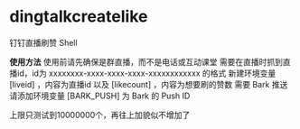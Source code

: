 # dingtalkcreatelike
钉钉直播刷赞 Shell

**使用方法**
使用前请先确保是群直播，而不是电话或互动课堂
需要在直播时抓到直播id，id为 xxxxxxxx-xxxx-xxxx-xxxx-xxxxxxxxxxxx 的格式
新建环境变量 [liveid] ，内容为直播id
以及 [likecount] ，内容为想要刷的赞数
需要 Bark 推送请添加环境变量 [BARK_PUSH] 为 Bark 的 Push ID

上限只测试到10000000个，再往上加貌似不增加了

